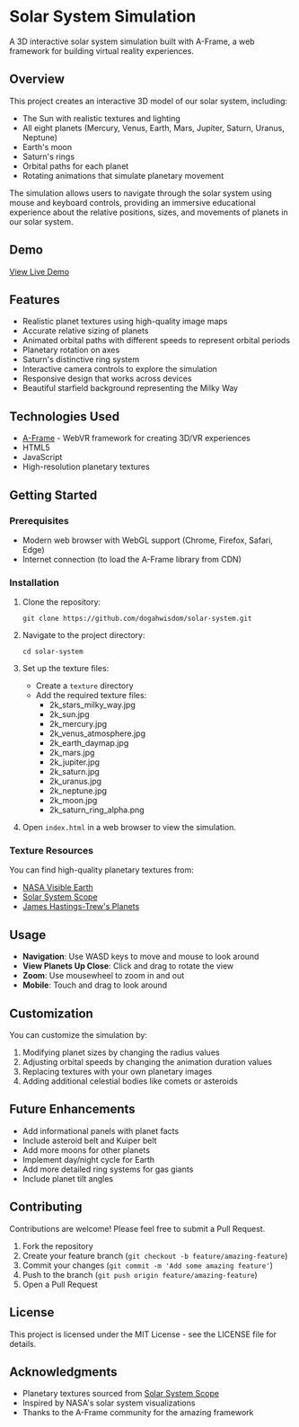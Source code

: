 # Solar System Simulation

A 3D interactive solar system simulation built with A-Frame, a web framework for building virtual reality experiences.

## Overview

This project creates an interactive 3D model of our solar system, including:

- The Sun with realistic textures and lighting
- All eight planets (Mercury, Venus, Earth, Mars, Jupiter, Saturn, Uranus, Neptune)
- Earth's moon
- Saturn's rings
- Orbital paths for each planet
- Rotating animations that simulate planetary movement

The simulation allows users to navigate through the solar system using mouse and keyboard controls, providing an immersive educational experience about the relative positions, sizes, and movements of planets in our solar system.

## Demo

[View Live Demo](https://fcm4102009923.netlify.app/)

## Features

- Realistic planet textures using high-quality image maps
- Accurate relative sizing of planets
- Animated orbital paths with different speeds to represent orbital periods
- Planetary rotation on axes
- Saturn's distinctive ring system
- Interactive camera controls to explore the simulation
- Responsive design that works across devices
- Beautiful starfield background representing the Milky Way

## Technologies Used

- [A-Frame](https://aframe.io/) - WebVR framework for creating 3D/VR experiences
- HTML5
- JavaScript
- High-resolution planetary textures

## Getting Started

### Prerequisites

- Modern web browser with WebGL support (Chrome, Firefox, Safari, Edge)
- Internet connection (to load the A-Frame library from CDN)

### Installation

1. Clone the repository:
   ```
   git clone https://github.com/dogahwisdom/solar-system.git
   ```

2. Navigate to the project directory:
   ```
   cd solar-system
   ```

3. Set up the texture files:
   - Create a `texture` directory
   - Add the required texture files:
     - 2k_stars_milky_way.jpg
     - 2k_sun.jpg
     - 2k_mercury.jpg
     - 2k_venus_atmosphere.jpg
     - 2k_earth_daymap.jpg
     - 2k_mars.jpg
     - 2k_jupiter.jpg
     - 2k_saturn.jpg
     - 2k_uranus.jpg
     - 2k_neptune.jpg
     - 2k_moon.jpg
     - 2k_saturn_ring_alpha.png

4. Open `index.html` in a web browser to view the simulation.

### Texture Resources

You can find high-quality planetary textures from:
- [NASA Visible Earth](https://visibleearth.nasa.gov/)
- [Solar System Scope](https://www.solarsystemscope.com/textures/)
- [James Hastings-Trew's Planets](http://planetpixelemporium.com/planets.html)

## Usage

- **Navigation**: Use WASD keys to move and mouse to look around
- **View Planets Up Close**: Click and drag to rotate the view
- **Zoom**: Use mousewheel to zoom in and out
- **Mobile**: Touch and drag to look around

## Customization

You can customize the simulation by:

1. Modifying planet sizes by changing the radius values
2. Adjusting orbital speeds by changing the animation duration values
3. Replacing textures with your own planetary images
4. Adding additional celestial bodies like comets or asteroids

## Future Enhancements

- Add informational panels with planet facts
- Include asteroid belt and Kuiper belt
- Add more moons for other planets
- Implement day/night cycle for Earth
- Add more detailed ring systems for gas giants
- Include planet tilt angles

## Contributing

Contributions are welcome! Please feel free to submit a Pull Request.

1. Fork the repository
2. Create your feature branch (`git checkout -b feature/amazing-feature`)
3. Commit your changes (`git commit -m 'Add some amazing feature'`)
4. Push to the branch (`git push origin feature/amazing-feature`)
5. Open a Pull Request

## License

This project is licensed under the MIT License - see the LICENSE file for details.

## Acknowledgments

- Planetary textures sourced from [Solar System Scope](https://www.solarsystemscope.com/textures/)
- Inspired by NASA's solar system visualizations
- Thanks to the A-Frame community for the amazing framework
